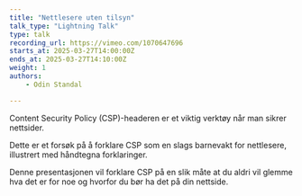 ```yaml
---
title: "Nettlesere uten tilsyn"
talk_type: "Lightning Talk"
type: talk
recording_url: https://vimeo.com/1070647696
starts_at: 2025-03-27T14:00:00Z
ends_at: 2025-03-27T14:10:00Z
weight: 1
authors:
    - Odin Standal

---
```

Content Security Policy (CSP)-headeren er et viktig verktøy når man sikrer nettsider. 

Dette er et forsøk på å forklare CSP som en slags barnevakt for nettlesere, illustrert med håndtegna forklaringer.

Denne presentasjonen vil forklare CSP på en slik måte at du aldri vil glemme hva det er for noe og hvorfor du bør ha det på din nettside.
